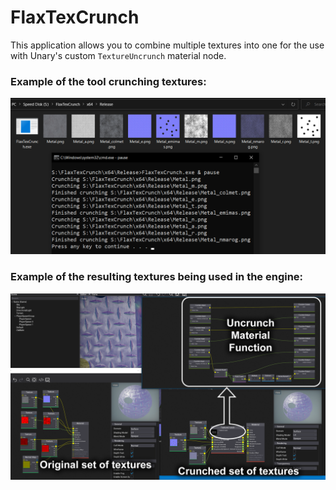 # FlaxTexCrunch
This application allows you to combine multiple textures into one for the use with Unary's custom `TextureUncrunch` material node.

### Example of the tool crunching textures:
![Example of the tool crunching textures](Images/Image1.png)

### Example of the resulting textures being used in the engine:
![Example of the tool crunching textures](Images/Image2.png)
